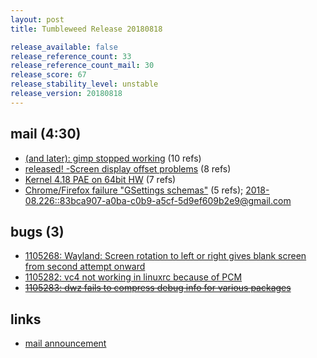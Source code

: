 ```yaml
---
layout: post
title: Tumbleweed Release 20180818

release_available: false
release_reference_count: 33
release_reference_count_mail: 30
release_score: 67
release_stability_level: unstable
release_version: 20180818
---
```


## mail (4:30)

- [(and later): gimp stopped working](https://lists.opensuse.org/opensuse-factory/2018-08/msg00280.html) (10 refs)
- [released! -Screen display offset problems](https://lists.opensuse.org/opensuse-factory/2018-08/msg00230.html) (8 refs)
- [Kernel 4.18 PAE on 64bit HW](https://lists.opensuse.org/opensuse-factory/2018-08/msg00216.html) (7 refs)
- [Chrome/Firefox failure "GSettings schemas"](https://lists.opensuse.org/opensuse-factory/2018-08/msg00220.html) (5 refs); [2018-08.226::<83bca907-a0ba-c0b9-a5cf-5d9ef609b2e9@gmail.com>](https://lists.opensuse.org/opensuse-factory/2018-08/msg00226.html)

## bugs (3)

<!--more-->

- [1105268: Wayland: Screen rotation to left or right gives blank screen from second attempt onward](https://bugzilla.opensuse.org/show_bug.cgi?id=1105268)
- [1105282: vc4 not working in linuxrc because of PCM](https://bugzilla.opensuse.org/show_bug.cgi?id=1105282)
- ~~[1105283: dwz fails to compress debug info for various packages](https://bugzilla.opensuse.org/show_bug.cgi?id=1105283)~~



## links

- [mail announcement](https://lists.opensuse.org/opensuse-factory/2018-08/msg00215.html)
